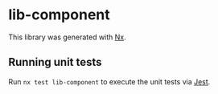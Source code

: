 # lib-component

This library was generated with [Nx](https://nx.dev).

## Running unit tests

Run `nx test lib-component` to execute the unit tests via [Jest](https://jestjs.io).
